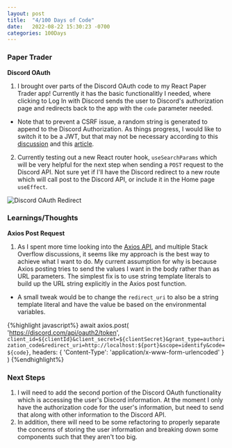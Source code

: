 ```yaml
---
layout: post
title:  "4/100 Days of Code"
date:   2022-08-22 15:30:23 -0700
categories: 100Days
---
```


### Paper Trader
**Discord OAuth**
1. I brought over parts of the Discord OAuth code to my React Paper Trader app! Currently it has the basic functionalitly I needed, where clicking to Log In with Discord sends the user to Discord's authorization page and redirects back to the app with the `code` parameter needed.
 - Note that to prevent a CSRF issue, a random string is generated to append to the Discord Authorization. As things progress, I would like to switch it to be a JWT, but that may not be necessary according to this [discussion](https://stackoverflow.com/questions/71810147/discord-oauth2-state-parameter-best-practice) and this [article](https://evertpot.com/jwt-is-a-bad-default/).
2. Currently testing out a new React router hook, `useSearchParams` which will be very helpful for the next step when sending a `POST` request to the Discord API. Not sure yet if I'll have the Discord redirect to a new route which will call post to the Discord API, or include it in the Home page `useEffect`.

![Discord OAuth Redirect](../../../../images/20220822discord-redirect.gif)

### Learnings/Thoughts
**Axios Post Request**
1. As I spent more time looking into the [Axios API](https://axios-http.com/docs/api_intro), and multiple Stack Overflow discussions, it seems like my approach is the best way to achieve what I want to do. My current assumption for why is because Axios posting tries to send the values I want in the body rather than as URL parameters. The simplest fix is to use string template literals to build up the URL string explicitly in the Axios post function.
 - A small tweak would be to change the `redirect_uri` to also be a string template literal and have the value be based on the environmental variables.

{%highlight javascript%}
await axios.post(
    'https://discord.com/api/oauth2/token',
    `client_id=${clientId}&client_secret=${clientSecret}&grant_type=authorization_code&redirect_uri=http://localhost:${port}&scope=identify&code=${code}`,
    headers: {
    'Content-Type': 'application/x-www-form-urlencoded'
    }
)
{%endhighlight%}

### Next Steps
1. I will need to add the second portion of the Discord OAuth functionality which is accessing the user's Discord information. At the moment I only have the authorization code for the user's information, but need to send that along with other information to the Discord API.
2. In addition, there will need to be some refactoring to properly separate the concerns of storing the user information and breaking down some components such that they aren't too big. 